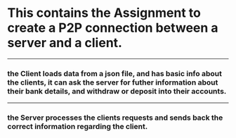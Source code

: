 # This contains the Assignment to create a P2P connection between a server and a client.
***
### the Client loads data from a json file, and has basic info about the clients, it can ask the server for futher information about their bank details, and withdraw or deposit into their accounts.

***

### the Server processes the clients requests and sends back the correct information regarding the client.




